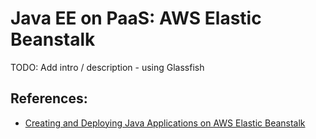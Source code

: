 # Java EE on PaaS: AWS Elastic Beanstalk

TODO: Add intro / description - using Glassfish



## References:

* [Creating and Deploying Java Applications on AWS Elastic Beanstalk](http://docs.aws.amazon.com/elasticbeanstalk/latest/dg/create_deploy_Java.html)
